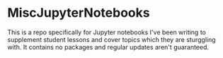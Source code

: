 # MiscJupyterNotebooks

This is a repo specifically for Jupyter notebooks I've been writing to supplement student lessons and cover topics which they are sturggling with. It contains no packages and regular updates aren't guaranteed.
